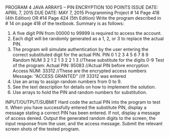 PROGRAM 4              JAVA     ARRAYS – PIN ENCRYPTION                                100 POINTS
ISSUE DATE: APRIL 7, 2015                               DUE DATE:   MAY 7, 2015
 Programming Project   # 14 Page 418 (4th Edition)    OR      #14 Page 424 (5th Edition)
Write the program described in # 14 on page 418 of the textbook. Summary is as follows:
1.	A five digit PIN from 00000 to 99999 is required to access the account.
2.	Each digit will be randomly generated as a 1, 2, or 3 to replace the actual PIN.
3.	The program will simulate authentication by the user entering the correct substituted digit for the actual PIN.
PIN                       0 1 2 3 4 5 6 7 8 9 
Random NUM    3 2 1 2 1 3 2 2 1 3    //These substitute for the digits 0-9
Test of the program:
Actual PIN:      95083                          //Actual PIN before encryption
Access NUM:  33312                          //These are the encrypted access numbers
Message: “ACCESS GRANTED”        //If 33312 was entered
4.	 Use an array to assign random numbers from 0 to 9.
5.	See the text description for details on how to implement the solution. 
6.	Use arrays to hold the PIN and random numbers for substitution.

INPUT/OUTPUT/SUBMIT
Hard code the actual PIN into the program to test it. When you have successfully entered the substitute PIN, display a message stating a correct PIN has been entered. If not, display a message of access denied. Output the generated random digits to the screen, the input response from the user, and the access message. Submit the relevant screen shots of the tested program.
